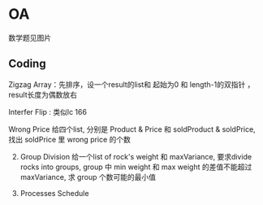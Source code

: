 # OA

数学题见图片

## Coding

Zigzag Array：先排序，设一个result的list和 起始为0 和 length-1的双指针 ，result长度为偶数放右

Interfer Flip : 类似lc 166

Wrong Price
给四个list, 分别是 Product & Price 和 soldProduct & soldPrice, 找出 soldPrice 里 wrong price 的个数

2. Group Division
给一个list of rock's weight 和 maxVariance, 要求divide rocks into groups, group 中 min weight 和 max weight 的差值不能超过maxVariance, 求 group 个数可能的最小值

3. Processes Schedule
